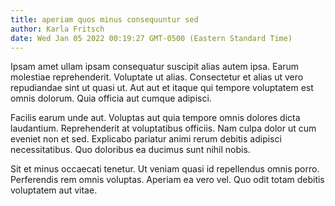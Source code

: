 ```yaml
---
title: aperiam quos minus consequuntur sed
author: Karla Fritsch
date: Wed Jan 05 2022 00:19:27 GMT-0500 (Eastern Standard Time)
---
```

Ipsam amet ullam ipsam consequatur suscipit alias autem ipsa. Earum molestiae reprehenderit. Voluptate ut alias. Consectetur et alias ut vero repudiandae sint ut quasi ut. Aut aut et itaque qui tempore voluptatem est omnis dolorum. Quia officia aut cumque adipisci.

 Facilis earum unde aut. Voluptas aut quia tempore omnis dolores dicta laudantium. Reprehenderit at voluptatibus officiis. Nam culpa dolor ut cum eveniet non et sed. Explicabo pariatur animi rerum debitis adipisci necessitatibus. Quo doloribus ea ducimus sunt nihil nobis.

 Sit et minus occaecati tenetur. Ut veniam quasi id repellendus omnis porro. Perferendis rem omnis voluptas. Aperiam ea vero vel. Quo odit totam debitis voluptatem aut vitae.